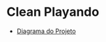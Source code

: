 # Clean Playando
- [Diagrama do Projeto](https://viewer.diagrams.net/?tags=%7B%7D&target=blank&highlight=0000ff&edit=_blank&layers=1&nav=1#R7V1bc6M2FP41edwMQkISj7ltNjO7bWYz026eOsQoNi22MljZxP31hYAwIGwIFkjONi8xsrh95%2BjoOxfJJ%2FBi%2BXqdBE%2BLbzxk8YnrhK8n8PLEdV2Peum%2FrGWTtwCISN4yT6Iwb3O2DXfRv6zoKFufo5Cti7a8SXAei%2Bip3jjjqxWbiVpbkCT8pd7tkcdhreEpmDOl4W4WxGrrn1EoFnkrdcm2%2FQuL5gt5Z4D9%2FJtlIDsXb7JeBCF%2FqTTBqxN4kXAu8k%2FL1wsWZ%2BjVcfm849vywRK2En1O%2BBZhvn75%2FuN%2B9vAQ%2FvXb%2FPXLzc2n4io%2Fg%2Fi5eOHiYcVGIpDw51XIsos4J%2FD8ZREJdvcUzLJvX1Khp20LsYzTI5B%2BfIzi%2BILHPHk7Fz4GoR96aftaJPwfVvkmYAjAFINz9TXkM7FEsNdKU%2FFa14wvmUg2aRepZojmp0glw%2B5poXcvW5khgvK2RVVeuJBOUOjJvLz6Fsr0Q4HmO5B1FWRvVo9JoMCbvqOoY1jHasVXrAFs0RTE0XyVHs5S5Fjafp4hFqWqe1Z8sYzCMLtNq9DqYtUgBezDuhQQUGTg0hYRoJEkIE1IBWwWpoO7OOSJWPA5XwXx1ba1Acu2z1fOnwr5%2FM2E2BSWKngWvC69FMBk86N6cJ9d7NSTh5evxcXzo01xpIyQs6uuEbLmz8mM7UGgEIgIkjkTe%2FrhvF%2BGzl5JJywORPSzbhq1yw0qI%2BfsNeLrL0I8XcRRBsJBJmoA0O8wRRg1TJHfYoqAnBOq4wCOZYkAUAD7xcYB6jkOiFXjACnj4DrmD0F8JwLBLB4DCPj2jQGV1%2FxiY8DrOQaoVWPAU8bALUvW0Vqk738neJKxd3tHQun%2ByJFAoOFxgNvn1sMwbJB%2B9vbXhi3E0IehHmwBrdNNQgxDSxRoL%2Fjqjd27ztntzRFCDCG1C2KqQPyVz7IJUYMhMIKw57h2IeyqpEMrrA8Ogwy3wepcUYdSTbZBUl4Jq6u6osQjKq7jhQOgannvWJDMFn9EIdtrgMGASawEMwzWi%2FIqOpCVgS%2BJLMYKsjIOMInCQtXs3gU%2F2RuqxwIqAqgTVNoSORkPVNXQfmdLfmSwNn3xNlgBaAkKjoerr%2BB6GwebOOWzxwKq58EeoIIJQUWOAurnKBYsOTZoCfC6oYVTsgFPhVYrGwidGWNuG8ge9gC50oOrX5%2ByEFRJVjqvuVOyAU%2FNu1wG4gMnB1zg1ykZAlSVwpTZAY8qaE8QERqg6N2RnUJ1O0M7UHuc%2F%2B3UsyQJNpUOTzxaiXXlyrdZQ9WtxDVVwA6uSlPpDwja1z%2F9kD%2FBVhfKVzkgUGIkeWRUPTxft3ocNkBdxUZmJDS1Vf38piHBP53TDpQxZ2nx2qZz0jLtjDedq%2FQzS6pdM9GZVxtClEowtTuhDu1GFk8aVjWSYjOZMrbMWEhXzxZzXWZ%2BKsme%2B5Nqrqc98zNccLg3C9Ce4RnEAihx6rN6EXrcxQKgC%2Fb1H4kFEBNqpS1tqIE99FYr7NllEIzQ%2B12SI3aLzq76H%2FnczTRPvxCkadpHcD2KY572YTWJnkN5I9jyc8KXXQUlVpE%2Fz0Xd%2BE5L%2FtTUThPfrvyk1Qh7bkv1zrQI%2B1awuwkr0fTPpoNIGiL1Ui7kNGrMG%2F1laGZH%2F3FIGjESqqkwfCf1PmrTvQPQe%2Bf7Urfe%2Bt2yJEphyQK3B7oFfcu%2BLOMAcoL8df05AnpKDmr3xAeZCkCchoNWrPTZGdZ10aEn4C5r5B%2FUXybgxrVeRiIXNrmYvTVdVk%2FaYqPw%2F5LrKzm7ggPyuZseZo%2BKAdPuJWgaKfP%2BJVEX7GQlWJn3s%2F59dVTOJYDENu%2BSqN77NRNv4B6hb6kAbN65JJYVAhigmqSnGYfaF0gNo5rNYhKM9lcQII%2Fu6z8OsaPHvexOBz3oq1dEuwtz2DIDI87nUUqOOlZJjqjV4PkKkR4l4caZXcna7GF2asHIXc49jozX%2BY2qZfO0jqqltRVoj4rTNcE1T%2BnksktbKN1wQ0z71uMg7YZ4EDVzHdoo1iz8l13UjDSWyDb6j0TNjERujOqHFIslEzVVYwZvE3XvlRumZ2vXaVQxm5%2BtpYiVhTBHGYmhwLop20gWupZnLBOEMs8I9eYZ2Wsk8ntRQIrj7Fbg1HFwcby9U3awqRxMn7XU734MmvVwYy8CVNxh16Tn4739x5n0fDtWNEy5nY8dmVEka6XLpU%2FuXu0ADoT7ThhJPcwGPVJjBmtVFJ%2FSFmf4Rjkd5g1TXDFvzqmfV2haZt70p82GmTfcWEHp7Of0ACplQxOQehkTtsW%2BbZWt1K17qfU79WwCo6g9iT5Ip7xGGhPSjkWAyEP7ThhJp9TSzku%2BDKKVomofZqUudRtFMI66Z5UsOZpoG081A6rAf%2BAmtSSYtY3lB4Q9B2lyGL26v%2Bh7LVvU0hZ%2FZrxV6OU%2BDdX9KBK2Tl8yHfn8Ayt5c0bzW%2FYEwJMquWu2DKykVgNzTuedI6VzAgNyvWznFAaAXYVg5ZNXF9am1z7MSg3A%2BB2Lkxur6YADUNsmnZMGsEq5VnD8I7UcYbs1OixyVaKpffkE9HpBO2nsqtznyDA77t7lrXuFMu5tJlzdZmJYuQqpu%2FN%2Bc6P%2Bjv0xGv3HYboAGMmZVfx%2F913VTqNoFjWnWQeObjsSWjpk0LfyxD4ZmF1xXF1kbGwA%2BUdmmpvF1L4L95pmJHdEa%2B8%2Flmk2nXjyQV21Th1IOtSrNf46hs7Jwoej0TlCGzrUsaYSEbqv%2F0g656r1SYoSHrQRcDCjIWzTCRci5F1qCmY11qS1BV1cf9LfBQKuGnTZ4%2BR8mJALcGDD1rbEXGSMbKKYix1lYt0K3x07kaPz%2BGIn8skrw%2BFbtPrKVnOx6OX8DwmlaLUxcr8Sm0Ipvh3ufksyjPrVbFjKLXw4Yea1b5ZMf7ncsCyZWw8FyNVTO7NktPEjbI0T3ksW0sPtDxTm3be%2F8wiv%2FgM%3D)
